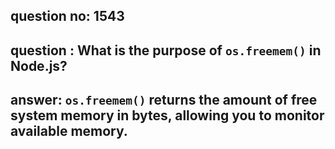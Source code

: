 
      
## question no: 1543

## question : What is the purpose of `os.freemem()` in Node.js?

## answer: `os.freemem()` returns the amount of free system memory in bytes, allowing you to monitor available memory.
      